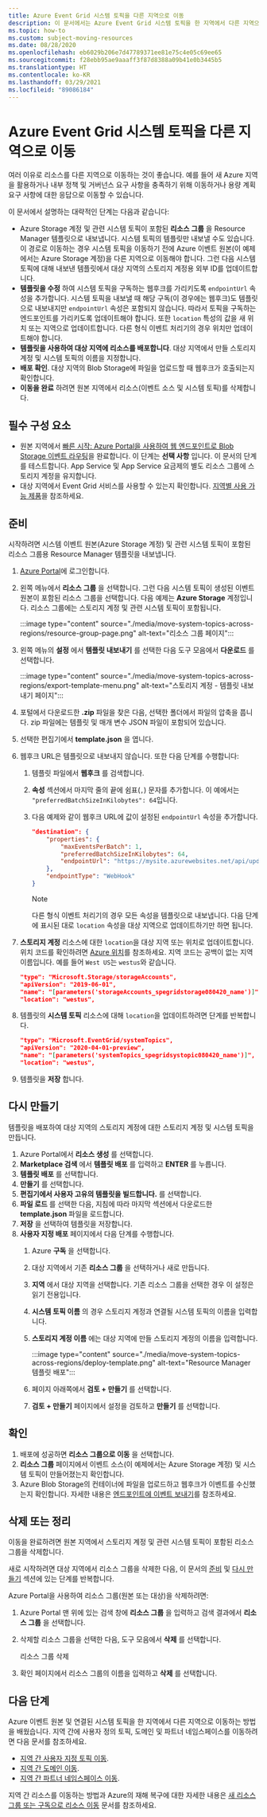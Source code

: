 ```yaml
---
title: Azure Event Grid 시스템 토픽을 다른 지역으로 이동
description: 이 문서에서는 Azure Event Grid 시스템 토픽을 한 지역에서 다른 지역으로 이동하는 방법을 보여줍니다.
ms.topic: how-to
ms.custom: subject-moving-resources
ms.date: 08/28/2020
ms.openlocfilehash: eb6029b206e7d47789371ee81e75c4e05c69ee65
ms.sourcegitcommit: f28ebb95ae9aaaff3f87d8388a09b41e0b3445b5
ms.translationtype: HT
ms.contentlocale: ko-KR
ms.lasthandoff: 03/29/2021
ms.locfileid: "89086184"
---
```

# <a name="move-azure-event-grid-system-topics-to-another-region"></a>Azure Event Grid 시스템 토픽을 다른 지역으로 이동
여러 이유로 리소스를 다른 지역으로 이동하는 것이 좋습니다. 예를 들어 새 Azure 지역을 활용하거나 내부 정책 및 거버넌스 요구 사항을 충족하기 위해 이동하거나 용량 계획 요구 사항에 대한 응답으로 이동할 수 있습니다. 

이 문서에서 설명하는 대략적인 단계는 다음과 같습니다: 

- Azure Storage 계정 및 관련 시스템 토픽이 포함된 **리소스 그룹** 을 Resource Manager 템플릿으로 내보냅니다. 시스템 토픽의 템플릿만 내보낼 수도 있습니다. 이 경로로 이동하는 경우 시스템 토픽을 이동하기 전에 Azure 이벤트 원본(이 예제에서는 Azure Storage 계정)을 다른 지역으로 이동해야 합니다. 그런 다음 시스템 토픽에 대해 내보낸 템플릿에서 대상 지역의 스토리지 계정용 외부 ID를 업데이트합니다. 
- **템플릿을 수정** 하여 시스템 토픽을 구독하는 웹후크를 가리키도록 `endpointUrl` 속성을 추가합니다. 시스템 토픽을 내보낼 때 해당 구독(이 경우에는 웹후크)도 템플릿으로 내보내지만 `endpointUrl` 속성은 포함되지 않습니다. 따라서 토픽을 구독하는 엔드포인트를 가리키도록 업데이트해야 합니다. 또한 `location` 특성의 값을 새 위치 또는 지역으로 업데이트합니다. 다른 형식 이벤트 처리기의 경우 위치만 업데이트해야 합니다. 
- **템플릿을 사용하여 대상 지역에 리소스를 배포합니다**. 대상 지역에서 만들 스토리지 계정 및 시스템 토픽의 이름을 지정합니다. 
- **배포 확인**. 대상 지역의 Blob Storage에 파일을 업로드할 때 웹후크가 호출되는지 확인합니다. 
- **이동을 완료** 하려면 원본 지역에서 리소스(이벤트 소스 및 시스템 토픽)를 삭제합니다. 

## <a name="prerequisites"></a>필수 구성 요소
- 원본 지역에서 [빠른 시작: Azure Portal을 사용하여 웹 엔드포인트로 Blob Storage 이벤트 라우팅](blob-event-quickstart-portal.md)을 완료합니다. 이 단계는 **선택 사항** 입니다. 이 문서의 단계를 테스트합니다. App Service 및 App Service 요금제의 별도 리소스 그룹에 스토리지 계정을 유지합니다. 
- 대상 지역에서 Event Grid 서비스를 사용할 수 있는지 확인합니다. [지역별 사용 가능 제품](https://azure.microsoft.com/global-infrastructure/services/?products=event-grid&regions=all)을 참조하세요.

## <a name="prepare"></a>준비
시작하려면 시스템 이벤트 원본(Azure Storage 계정) 및 관련 시스템 토픽이 포함된 리소스 그룹용 Resource Manager 템플릿을 내보냅니다. 

1. [Azure Portal](https://portal.azure.com)에 로그인합니다.
1. 왼쪽 메뉴에서 **리소스 그룹** 을 선택합니다. 그런 다음 시스템 토픽이 생성된 이벤트 원본이 포함된 리소스 그룹을 선택합니다. 다음 예제는 **Azure Storage** 계정입니다. 리소스 그룹에는 스토리지 계정 및 관련 시스템 토픽이 포함됩니다. 

    :::image type="content" source="./media/move-system-topics-across-regions/resource-group-page.png" alt-text="리소스 그룹 페이지":::        
3. 왼쪽 메뉴의 **설정** 에서 **템플릿 내보내기** 를 선택한 다음 도구 모음에서 **다운로드** 를 선택합니다. 

    :::image type="content" source="./media/move-system-topics-across-regions/export-template-menu.png" alt-text="스토리지 계정 - 템플릿 내보내기 페이지":::        
5. 포털에서 다운로드한 **.zip** 파일을 찾은 다음, 선택한 폴더에서 파일의 압축을 풉니다. zip 파일에는 템플릿 및 매개 변수 JSON 파일이 포함되어 있습니다. 
1. 선택한 편집기에서 **template.json** 을 엽니다. 
1. 웹후크 URL은 템플릿으로 내보내지 않습니다. 또한 다음 단계를 수행합니다:
    1. 템플릿 파일에서 **웹후크** 를 검색합니다. 
    1. **속성** 섹션에서 마지막 줄의 끝에 쉼표(`,`) 문자를 추가합니다. 이 예에서는 `"preferredBatchSizeInKilobytes": 64`입니다. 
    1. 다음 예제와 같이 웹후크 URL에 값이 설정된 `endpointUrl` 속성을 추가합니다. 

        ```json
        "destination": {
            "properties": {
                "maxEventsPerBatch": 1,
                "preferredBatchSizeInKilobytes": 64,
                "endpointUrl": "https://mysite.azurewebsites.net/api/updates"
            },
            "endpointType": "WebHook"
        }
        ```

        > [!NOTE]
        > 다른 형식 이벤트 처리기의 경우 모든 속성을 템플릿으로 내보냅니다. 다음 단계에 표시된 대로 `location` 속성을 대상 지역으로 업데이트하기만 하면 됩니다. 
7. **스토리지 계정** 리소스에 대한 `location`을 대상 지역 또는 위치로 업데이트합니다. 위치 코드를 확인하려면 [Azure 위치](https://azure.microsoft.com/global-infrastructure/locations/)를 참조하세요. 지역 코드는 공백이 없는 지역 이름입니다. 예를 들어 `West US`는 `westus`와 같습니다.

    ```json
    "type": "Microsoft.Storage/storageAccounts",
    "apiVersion": "2019-06-01",
    "name": "[parameters('storageAccounts_spegridstorage080420_name')]",
    "location": "westus",
    ```
8. 템플릿의 **시스템 토픽** 리소스에 대해 `location`을 업데이트하려면 단계를 반복합니다. 

    ```json
    "type": "Microsoft.EventGrid/systemTopics",
    "apiVersion": "2020-04-01-preview",
    "name": "[parameters('systemTopics_spegridsystopic080420_name')]",
    "location": "westus",
    ```
1. 템플릿을 **저장** 합니다. 

## <a name="recreate"></a>다시 만들기 
템플릿을 배포하여 대상 지역의 스토리지 계정에 대한 스토리지 계정 및 시스템 토픽을 만듭니다. 

1. Azure Portal에서 **리소스 생성** 를 선택합니다.
2. **Marketplace 검색** 에서 **템플릿 배포** 를 입력하고 **ENTER** 를 누릅니다.
3. **템플릿 배포** 를 선택합니다.
4. **만들기** 를 선택합니다.
5. **편집기에서 사용자 고유의 템플릿을 빌드합니다.** 를 선택합니다.
6. **파일 로드** 를 선택한 다음, 지침에 따라 마지막 섹션에서 다운로드한 **template.json** 파일을 로드합니다.
7. **저장** 을 선택하여 템플릿을 저장합니다. 
8. **사용자 지정 배포** 페이지에서 다음 단계를 수행합니다. 
    1. Azure **구독** 을 선택합니다. 
    1. 대상 지역에서 기존 **리소스 그룹** 을 선택하거나 새로 만듭니다. 
    1. **지역** 에서 대상 지역을 선택합니다. 기존 리소스 그룹을 선택한 경우 이 설정은 읽기 전용입니다.
    1. **시스템 토픽 이름** 의 경우 스토리지 계정과 연결될 시스템 토픽의 이름을 입력합니다.  
    1. **스토리지 계정 이름** 에는 대상 지역에 만들 스토리지 계정의 이름을 입력합니다. 

        :::image type="content" source="./media/move-system-topics-across-regions/deploy-template.png" alt-text="Resource Manager 템플릿 배포":::
    5. 페이지 아래쪽에서 **검토 + 만들기** 를 선택합니다. 
    1. **검토 + 만들기** 페이지에서 설정을 검토하고 **만들기** 를 선택합니다. 

## <a name="verify"></a>확인
1. 배포에 성공하면 **리소스 그룹으로 이동** 을 선택합니다. 
1. **리소스 그룹** 페이지에서 이벤트 소스(이 예제에서는 Azure Storage 계정) 및 시스템 토픽이 만들어졌는지 확인합니다. 
1. Azure Blob Storage의 컨테이너에 파일을 업로드하고 웹후크가 이벤트를 수신했는지 확인합니다. 자세한 내용은 [엔드포인트에 이벤트 보내기](blob-event-quickstart-portal.md#send-an-event-to-your-endpoint)를 참조하세요.

## <a name="discard-or-clean-up"></a>삭제 또는 정리
이동을 완료하려면 원본 지역에서 스토리지 계정 및 관련 시스템 토픽이 포함된 리소스 그룹을 삭제합니다.  

새로 시작하려면 대상 지역에서 리소스 그룹을 삭제한 다음, 이 문서의 [준비](#prepare) 및 [다시 만들기](#recreate) 섹션에 있는 단계를 반복합니다.

Azure Portal을 사용하여 리소스 그룹(원본 또는 대상)을 삭제하려면:

1. Azure Portal 맨 위에 있는 검색 창에 **리소스 그룹** 을 입력하고 검색 결과에서 **리소스 그룹** 을 선택합니다. 
2. 삭제할 리소스 그룹을 선택한 다음, 도구 모음에서 **삭제** 를 선택합니다. 

    리소스 그룹 삭제
3. 확인 페이지에서 리소스 그룹의 이름을 입력하고 **삭제** 를 선택합니다.  

## <a name="next-steps"></a>다음 단계
Azure 이벤트 원본 및 연결된 시스템 토픽을 한 지역에서 다른 지역으로 이동하는 방법을 배웠습니다. 지역 간에 사용자 정의 토픽, 도메인 및 파트너 네임스페이스를 이동하려면 다음 문서를 참조하세요.

- [지역 간 사용자 지정 토픽 이동](move-custom-topics-across-regions.md). 
- [지역 간 도메인 이동](move-domains-across-regions.md). 
- [지역 간 파트너 네임스페이스 이동](move-partner-namespaces-across-regions.md). 

지역 간 리소스를 이동하는 방법과 Azure의 재해 복구에 대한 자세한 내용은 [새 리소스 그룹 또는 구독으로 리소스 이동](../azure-resource-manager/management/move-resource-group-and-subscription.md) 문서를 참조하세요.

